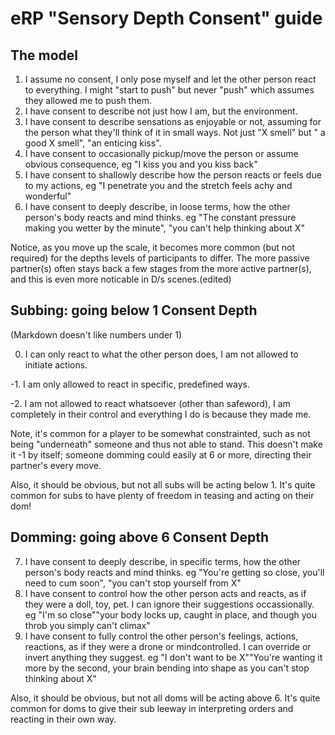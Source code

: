 # eRP "Sensory Depth Consent" guide

## The model

1. I assume no consent, I only pose myself and let the other person react to everything. I might "start to push" but never "push" which assumes they allowed me to push them.
2. I have consent to describe not just how I am, but the environment.
3. I have consent to describe sensations as enjoyable or not, assuming for the person what they'll think of it in small ways. Not just "X smell" but " a good X smell", "an enticing kiss".
4. I have consent to occasionally pickup/move the person or assume obvious consequence, eg "I kiss you and you kiss back"
5. I have consent to shallowly describe how the person reacts or feels due to my actions, eg "I penetrate you and the stretch feels achy and wonderful"
6. I have consent to deeply describe, in loose terms, how the other person's body reacts and mind thinks. eg "The constant pressure making you wetter by the minute", "you can't help thinking about X"

Notice, as you move up the scale, it becomes more common (but not required) for the depths levels of participants to differ. The more passive partner(s) often stays back a few stages from the more active partner(s), and this is even more noticable in D/s scenes.(edited)

## Subbing: going below 1 Consent Depth

(Markdown doesn't like numbers under 1)

0. I can only react to what the other person does, I am not allowed to initiate actions.

-1. I am only allowed to react in specific, predefined ways.

-2. I am not allowed to react whatsoever (other than safeword), I am completely in their control and everything I do is because they made me.

Note, it's common for a player to be somewhat constrainted, such as not being "underneath" someone and thus not able to stand. This doesn't make it -1 by itself; someone domming could easily at 6 or more, directing their partner's every move.

Also, it should be obvious, but not all subs will be acting below 1. It's quite common for subs to have plenty of freedom in teasing and acting on their dom!

## Domming: going above 6 Consent Depth

7. I have consent to deeply describe, in specific terms, how the other person's body reacts and mind thinks. eg "You're getting so close, you'll need to cum soon", "you can't stop yourself from X"
8. I have consent to control how the other person acts and reacts, as if they were a doll, toy, pet. I can ignore their suggestions occassionally. eg "I'm so close""your body locks up, caught in place, and though you throb you simply can't climax"
9. I have consent to fully control the other person's feelings, actions, reactions, as if they were a drone or mindcontrolled. I can override or invert anything they suggest. eg "I don't want to be X""You're wanting it more by the second, your brain bending into shape as you can't stop thinking about X"

Also, it should be obvious, but not all doms will be acting above 6. It's quite common for doms to give their sub leeway in interpreting orders and reacting in their own way.
